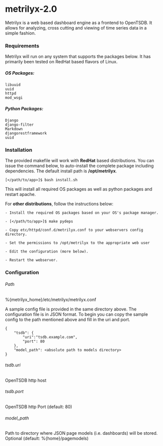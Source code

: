 metrilyx-2.0
============
Metrilyx is a web based dashboard engine as a frontend to OpenTSDB.  It allows for analyzing, cross cutting and viewing of time series data in a simple fashion.
 
### Requirements
Metrilyx will run on any system that supports the packages below.  It has primarily been tested on RedHat based flavors of Linux.

##### OS Packages:
	libuuid
	uuid
	httpd
	mod_wsgi
	

##### Python Packages:
	Django
	django-filter
	Markdown
	djangorestframework
	uuid

### Installation
The provided makefile will work with **RedHat** based distributions.  You can issue the command below, to auto-install the complete package including dependencies. The default install path is **/opt/metrilyx**.	
	
	[</path/to/app>]$ bash install.sh
	

This will install all required OS packages as well as python packages and restart apache.  

For **other distributions**, follow the instructions below:

	- Install the required OS packages based on your OS's package manager.
	
	- [</path/to/app>]$ make pydeps
	
	- Copy etc/httpd/conf.d/metrilyx.conf to your webservers config directory.
	
	- Set the permissions to /opt/metrilyx to the appropriate web user 

	- Edit the configuration (more below).

	- Restart the webserver.

### Configuration

###### Path 
%{metrilyx_home}/etc/metrilyx/metrilyx.conf

A sample config file is provided in the same directory above.  The configuration file is in JSON format.  To begin you can copy the sample config to the path mentioned above and fill in the uri and port.
	
	{
		"tsdb": {
			"uri":"tsdb.example.com",
			"port": 80
		},
		"model_path": <absolute path to models directory>
	}
	
###### tsdb.uri
OpenTSDB http host

###### tsdb.port
OpenTSDB http Port (default: 80)

###### model_path
Path to directory where JSON page models (i.e. dashboards) will be stored.  Optional (default: %{home}/pagemodels)
